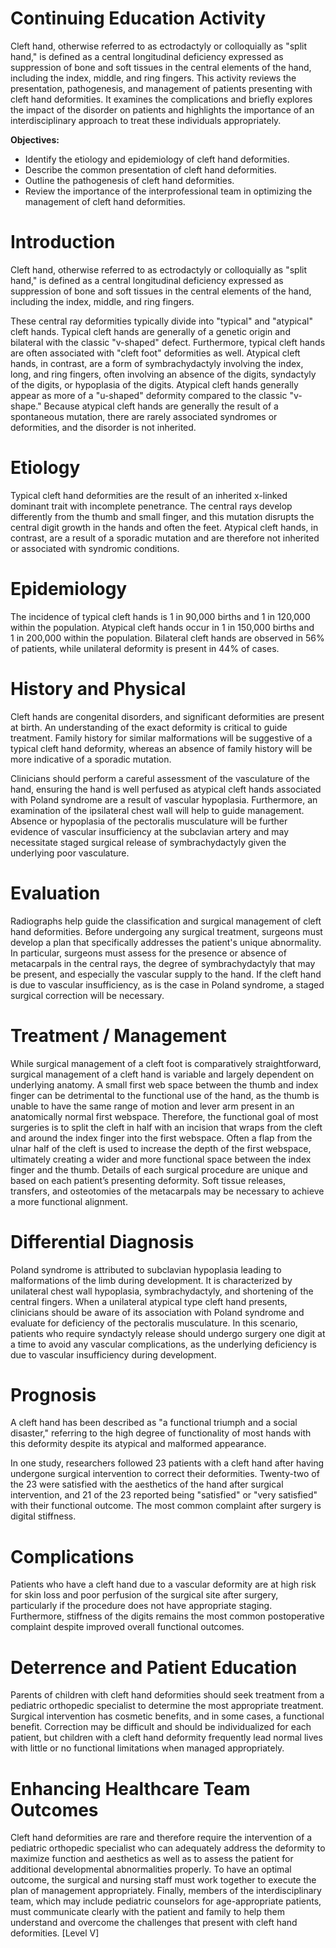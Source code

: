 # Continuing Education Activity

Cleft hand, otherwise referred to as ectrodactyly or colloquially as "split hand," is defined as a central longitudinal deficiency expressed as suppression of bone and soft tissues in the central elements of the hand, including the index, middle, and ring fingers. This activity reviews the presentation, pathogenesis, and management of patients presenting with cleft hand deformities. It examines the complications and briefly explores the impact of the disorder on patients and highlights the importance of an interdisciplinary approach to treat these individuals appropriately.

**Objectives:**
- Identify the etiology and epidemiology of cleft hand deformities.
- Describe the common presentation of cleft hand deformities.
- Outline the pathogenesis of cleft hand deformities.
- Review the importance of the interprofessional team in optimizing the management of cleft hand deformities.

# Introduction

Cleft hand, otherwise referred to as ectrodactyly or colloquially as "split hand," is defined as a central longitudinal deficiency expressed as suppression of bone and soft tissues in the central elements of the hand, including the index, middle, and ring fingers.

These central ray deformities typically divide into "typical" and "atypical" cleft hands. Typical cleft hands are generally of a genetic origin and bilateral with the classic "v-shaped" defect. Furthermore, typical cleft hands are often associated with "cleft foot" deformities as well. Atypical cleft hands, in contrast, are a form of symbrachydactyly involving the index, long, and ring fingers, often involving an absence of the digits, syndactyly of the digits, or hypoplasia of the digits. Atypical cleft hands generally appear as more of a "u-shaped" deformity compared to the classic "v-shape." Because atypical cleft hands are generally the result of a spontaneous mutation, there are rarely associated syndromes or deformities, and the disorder is not inherited.

# Etiology

Typical cleft hand deformities are the result of an inherited x-linked dominant trait with incomplete penetrance. The central rays develop differently from the thumb and small finger, and this mutation disrupts the central digit growth in the hands and often the feet. Atypical cleft hands, in contrast, are a result of a sporadic mutation and are therefore not inherited or associated with syndromic conditions.

# Epidemiology

The incidence of typical cleft hands is 1 in 90,000 births and 1 in 120,000 within the population. Atypical cleft hands occur in 1 in 150,000 births and 1 in 200,000 within the population. Bilateral cleft hands are observed in 56% of patients, while unilateral deformity is present in 44% of cases.

# History and Physical

Cleft hands are congenital disorders, and significant deformities are present at birth. An understanding of the exact deformity is critical to guide treatment. Family history for similar malformations will be suggestive of a typical cleft hand deformity, whereas an absence of family history will be more indicative of a sporadic mutation.

Clinicians should perform a careful assessment of the vasculature of the hand, ensuring the hand is well perfused as atypical cleft hands associated with Poland syndrome are a result of vascular hypoplasia. Furthermore, an examination of the ipsilateral chest wall will help to guide management. Absence or hypoplasia of the pectoralis musculature will be further evidence of vascular insufficiency at the subclavian artery and may necessitate staged surgical release of symbrachydactyly given the underlying poor vasculature.

# Evaluation

Radiographs help guide the classification and surgical management of cleft hand deformities. Before undergoing any surgical treatment, surgeons must develop a plan that specifically addresses the patient's unique abnormality. In particular, surgeons must assess for the presence or absence of metacarpals in the central rays, the degree of symbrachydactyly that may be present, and especially the vascular supply to the hand. If the cleft hand is due to vascular insufficiency, as is the case in Poland syndrome, a staged surgical correction will be necessary.

# Treatment / Management

While surgical management of a cleft foot is comparatively straightforward, surgical management of a cleft hand is variable and largely dependent on underlying anatomy. A small first web space between the thumb and index finger can be detrimental to the functional use of the hand, as the thumb is unable to have the same range of motion and lever arm present in an anatomically normal first webspace. Therefore, the functional goal of most surgeries is to split the cleft in half with an incision that wraps from the cleft and around the index finger into the first webspace. Often a flap from the ulnar half of the cleft is used to increase the depth of the first webspace, ultimately creating a wider and more functional space between the index finger and the thumb. Details of each surgical procedure are unique and based on each patient’s presenting deformity. Soft tissue releases, transfers, and osteotomies of the metacarpals may be necessary to achieve a more functional alignment.

# Differential Diagnosis

Poland syndrome is attributed to subclavian hypoplasia leading to malformations of the limb during development. It is characterized by unilateral chest wall hypoplasia, symbrachydactyly, and shortening of the central fingers. When a unilateral atypical type cleft hand presents, clinicians should be aware of its association with Poland syndrome and evaluate for deficiency of the pectoralis musculature. In this scenario, patients who require syndactyly release should undergo surgery one digit at a time to avoid any vascular complications, as the underlying deficiency is due to vascular insufficiency during development.

# Prognosis

A cleft hand has been described as "a functional triumph and a social disaster," referring to the high degree of functionality of most hands with this deformity despite its atypical and malformed appearance.

In one study, researchers followed 23 patients with a cleft hand after having undergone surgical intervention to correct their deformities. Twenty-two of the 23 were satisfied with the aesthetics of the hand after surgical intervention, and 21 of the 23 reported being "satisfied" or "very satisfied" with their functional outcome. The most common complaint after surgery is digital stiffness.

# Complications

Patients who have a cleft hand due to a vascular deformity are at high risk for skin loss and poor perfusion of the surgical site after surgery, particularly if the procedure does not have appropriate staging. Furthermore, stiffness of the digits remains the most common postoperative complaint despite improved overall functional outcomes.

# Deterrence and Patient Education

Parents of children with cleft hand deformities should seek treatment from a pediatric orthopedic specialist to determine the most appropriate treatment. Surgical intervention has cosmetic benefits, and in some cases, a functional benefit. Correction may be difficult and should be individualized for each patient, but children with a cleft hand deformity frequently lead normal lives with little or no functional limitations when managed appropriately.

# Enhancing Healthcare Team Outcomes

Cleft hand deformities are rare and therefore require the intervention of a pediatric orthopedic specialist who can adequately address the deformity to maximize function and aesthetics as well as to assess the patient for additional developmental abnormalities properly. To have an optimal outcome, the surgical and nursing staff must work together to execute the plan of management appropriately. Finally, members of the interdisciplinary team, which may include pediatric counselors for age-appropriate patients, must communicate clearly with the patient and family to help them understand and overcome the challenges that present with cleft hand deformities. [Level V]